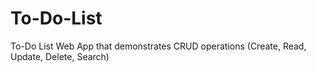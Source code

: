 # To-Do-List
To-Do List Web App that demonstrates CRUD operations (Create, Read, Update, Delete, Search)
